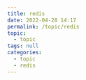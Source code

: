```yaml
---
title: redis
date: 2022-04-28 14:17
permalink: /topic/redis
topic: 
  - topic
tags: null
categories: 
  - topic
  - redis
---
```

　　
